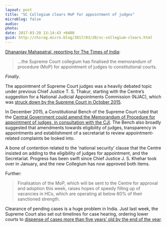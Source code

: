 ```yaml
---
layout: post
title: "SC Collegium clears MoP for appointment of judges"
microblog: false
audio: 
photo: 
date: 2017-03-20 13:14:43 +0400
guid: http://chirag.micro.blog/2017/03/20/sc-collegium-clears.html
---
```

<p><a href="http://timesofindia.indiatimes.com/india/supreme-court-collegium-ends-1-year-impasse-by-finalising-judicial-appointment-procedure/articleshow/57639152.cms?from=mdr" target="_blank">Dhananjay Mahapatral, reporting for The Times of India</a>:</p>
<blockquote>…the Supreme Court collegium has finalised the memorandum of procedure (MoP) for appointment of judges to constitutional courts.</blockquote>
<p><em>Finally</em>.</p>
<p>The appointment of Supreme Court judges was a heavily debated topic under previous Chief Justice T. S. Thakur, starting with the Centre’s suggestion for a National Judicial Appointments Commission (NJAC), which was <a href="http://indianexpress.com/article/india/india-news-india/sc-strikes-down-njac-revives-collegium-system-of-appointing-judges/" target="_blank">struck down by the Supreme Court in October 2015</a>.</p>
<p>In December 2015, a Constitutional Bench of the Supreme Court ruled that the <a href="http://barandbench.com/collegium-supreme-court-leaves-it-to-centre-to-amend-memorandum-gives-suggestions/" target="_blank">Central Government could amend the Memorandum of Procedure for appointment of judges, in consultation with the CJI</a>. The Bench also broadly suggested that amendments towards eligibility of judges, transparency in appointments and establishment of a secretariat to review appointment-related complaints be looked into.</p>
<p>A bone of contention related to the ‘national security’ clause that the Centre insisted on adding to the eligibility of judges for appointment, and the Secretariat. Progress has been swift since Chief Justice J. S. Khehar took over in January, and the new Collegium has now approved both items.</p>
<p>Further:</p>
<blockquote>Finalisation of the MoP, which will be sent to the Centre for approval and adoption this week, raises hopes of speedy filling up of vacancies in HCs, which are operating at below 60% of their sanctioned strength.</blockquote>
<p>Clearance of pending cases is a huge problem in India. Just last week, the Supreme Court also set out timelines for case hearing, ordering lower courts to <a href="https://ekdrishti.in/supreme-court-conclude-bail-applications-in-1-week-magisterial-trial-in-6-months-sessions-trial-96193be9c09e" target="_blank">dispense of cases more than five years’ old by the end of the year</a>.</p>
